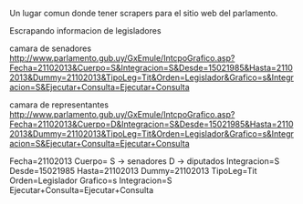 Un lugar comun donde tener scrapers para el sitio web del parlamento.

Escrapando informacion de legisladores

camara de senadores
http://www.parlamento.gub.uy/GxEmule/IntcpoGrafico.asp?Fecha=21102013&Cuerpo=S&Integracion=S&Desde=15021985&Hasta=21102013&Dummy=21102013&TipoLeg=Tit&Orden=Legislador&Grafico=s&Integracion=S&Ejecutar+Consulta=Ejecutar+Consulta

camara de representantes
http://www.parlamento.gub.uy/GxEmule/IntcpoGrafico.asp?Fecha=21102013&Cuerpo=D&Integracion=S&Desde=15021985&Hasta=21102013&Dummy=21102013&TipoLeg=Tit&Orden=Legislador&Grafico=s&Integracion=S&Ejecutar+Consulta=Ejecutar+Consulta

Fecha=21102013
Cuerpo=
       S -> senadores
       D -> diputados
Integracion=S
Desde=15021985
Hasta=21102013
Dummy=21102013
TipoLeg=Tit
Orden=Legislador
Grafico=s
Integracion=S
Ejecutar+Consulta=Ejecutar+Consulta
